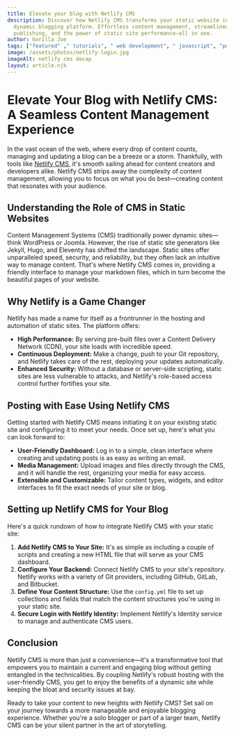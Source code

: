 ```yaml
---
title: Elevate your blog with Netlify CMS
description: Discover how Netlify CMS transforms your static website into a
  dynamic blogging platform. Effortless content management, streamlined
  publishing, and the power of static site performance—all in one.
author: Gorilla Joe
tags: ["featured" ," tutorials", " web development", " javascript", "posts"]
image: /assets/photos/netlify-login.jpg
imageAlt: netlify cms decap
layout: article.njk
---
```

# Elevate Your Blog with Netlify CMS: A Seamless Content Management Experience

In the vast ocean of the web, where every drop of content counts, managing and updating a blog can be a breeze or a storm. Thankfully, with tools like [Netlify CMS](https://www.netlifycms.org/), it's smooth sailing ahead for content creators and developers alike. Netlify CMS strips away the complexity of content management, allowing you to focus on what you do best—creating content that resonates with your audience.

## Understanding the Role of CMS in Static Websites

Content Management Systems (CMS) traditionally power dynamic sites—think WordPress or Joomla. However, the rise of static site generators like Jekyll, Hugo, and Eleventy has shifted the landscape. Static sites offer unparalleled speed, security, and reliability, but they often lack an intuitive way to manage content. That's where Netlify CMS comes in, providing a friendly interface to manage your markdown files, which in turn become the beautiful pages of your website.

## Why Netlify is a Game Changer

Netlify has made a name for itself as a frontrunner in the hosting and automation of static sites. The platform offers:

- **High Performance:** By serving pre-built files over a Content Delivery Network (CDN), your site loads with incredible speed.
- **Continuous Deployment:** Make a change, push to your Git repository, and Netlify takes care of the rest, deploying your updates automatically.
- **Enhanced Security:** Without a database or server-side scripting, static sites are less vulnerable to attacks, and Netlify's role-based access control further fortifies your site.

## Posting with Ease Using Netlify CMS

Getting started with Netlify CMS means initiating it on your existing static site and configuring it to meet your needs. Once set up, here's what you can look forward to:

- **User-Friendly Dashboard:** Log in to a simple, clean interface where creating and updating posts is as easy as writing an email.
- **Media Management:** Upload images and files directly through the CMS, and it will handle the rest, organizing your media for easy access.
- **Extensible and Customizable:** Tailor content types, widgets, and editor interfaces to fit the exact needs of your site or blog.

## Setting up Netlify CMS for Your Blog

Here's a quick rundown of how to integrate Netlify CMS with your static site:

1. **Add Netlify CMS to Your Site:** It's as simple as including a couple of scripts and creating a new HTML file that will serve as your CMS dashboard.
2. **Configure Your Backend:** Connect Netlify CMS to your site's repository. Netlify works with a variety of Git providers, including GitHub, GitLab, and Bitbucket.
3. **Define Your Content Structure:** Use the `config.yml` file to set up collections and fields that match the content structures you're using in your static site.
4. **Secure Login with Netlify Identity:** Implement Netlify's Identity service to manage and authenticate CMS users.

## Conclusion

Netlify CMS is more than just a convenience—it's a transformative tool that empowers you to maintain a current and engaging blog without getting entangled in the technicalities. By coupling Netlify's robust hosting with the user-friendly CMS, you get to enjoy the benefits of a dynamic site while keeping the bloat and security issues at bay.

Ready to take your content to new heights with Netlify CMS? Set sail on your journey towards a more manageable and enjoyable blogging experience. Whether you're a solo blogger or part of a larger team, Netlify CMS can be your silent partner in the art of storytelling.
